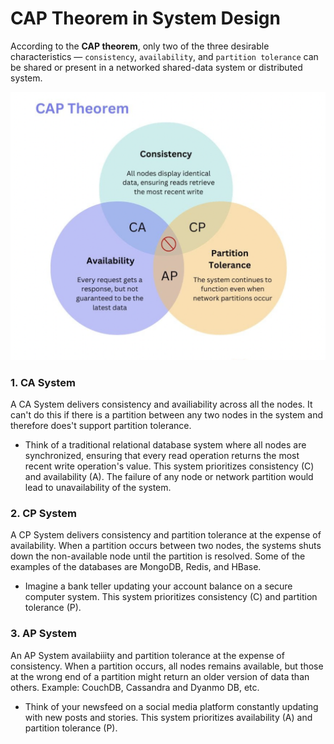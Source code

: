 # CAP Theorem in System Design

According to the **CAP theorem**, only two of the three desirable characteristics — `consistency`, `availability`, and `partition tolerance` can be shared or present in a networked shared-data system or distributed system.

![CAP Theorem](images/cap_theorem.png)

### 1. CA System

A CA System delivers consistency and availiability across all the nodes. It can't do this if there is a partition between any two nodes in the system and therefore does't support partition tolerance.

- Think of a traditional relational database system where all nodes are synchronized, ensuring that every read operation returns the most recent write operation's value. This system prioritizes consistency (C) and availability (A). The failure of any node or network partition would lead to unavailability of the system.

### 2. CP System

A CP System delivers consistency and partition tolerance at the expense of availability. When a partition occurs between two nodes, the systems shuts down the non-available node until the partition is resolved. Some of the examples of the databases are MongoDB, Redis, and HBase.

- Imagine a bank teller updating your account balance on a secure computer system. This system prioritizes consistency (C) and partition tolerance (P).

### 3. AP System

An AP System availabiiity and partition tolerance at the expense of consistency. When a partition occurs, all nodes remains available, but those at the wrong end of a partition might return an older version of data than others. Example: CouchDB, Cassandra and Dyanmo DB, etc.

- Think of your newsfeed on a social media platform constantly updating with new posts and stories. This system prioritizes availability (A) and partition tolerance (P).